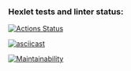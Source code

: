 ### Hexlet tests and linter status:
[![Actions Status](https://github.com/xxinxl/frontend-project-46/actions/workflows/hexlet-check.yml/badge.svg)](https://github.com/xxinxl/frontend-project-46/actions)

[![asciicast](https://asciinema.org/a/I3IXGRORF6lNW48TZEU67Kw9t.svg)](https://asciinema.org/a/I3IXGRORF6lNW48TZEU67Kw9t)

[![Maintainability](https://api.codeclimate.com/v1/badges/ea5b17d5865406f1429a/maintainability)](https://codeclimate.com/github/xxinxl/frontend-project-46/maintainability)